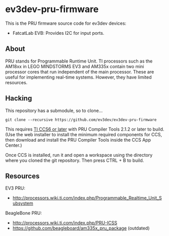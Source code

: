 ev3dev-pru-firmware
===================

This is the PRU firmware source code for ev3dev devices:

* FatcatLab EVB: Provides I2C for input ports.


About
-----

PRU stands for Programmable Runtime Unit. TI processors such as the AM18xx in
LEGO MINDSTORMS EV3 and AM335x contain two mini processor cores that run
independent of the main processor. These are useful for implementing real-time
systems. However, they have limited resources.


Hacking
-------

This repository has a submodule, so to clone...

    git clone --recursive https://github.com/ev3dev/ev3dev-pru-firmware

This requires [TI CCS6 or later](http://processors.wiki.ti.com/index.php/Download_CCS)
with PRU Compiler Tools 2.1.2 or later to build. (Use the web installer to install
the minimum required components for CCS, then download and install the PRU Compiler Tools inside the CCS App Center.)

Once CCS is installed, run it and open a workspace using the directory where
you cloned the git repository. Then press <key>CTRL</key> + <key>B</key> to
build.


Resources
---------

EV3 PRU:

* <http://processors.wiki.ti.com/index.php/Programmable_Realtime_Unit_Subsystem>

BeagleBone PRU:

* <http://processors.wiki.ti.com/index.php/PRU-ICSS>
* <https://github.com/beagleboard/am335x_pru_package> (outdated)
